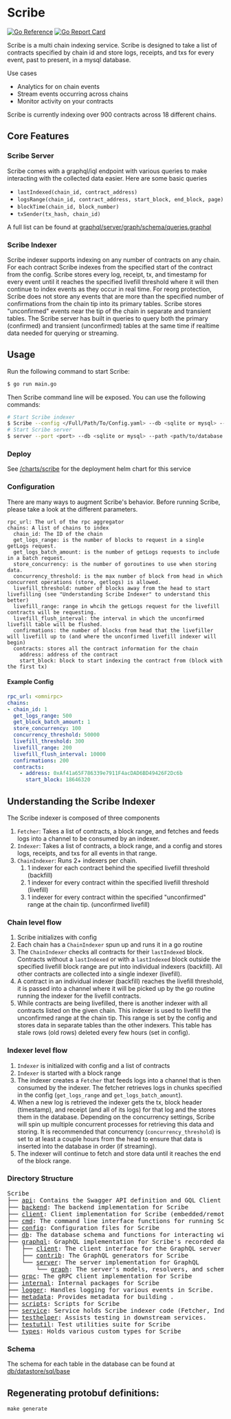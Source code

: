 # Scribe
[![Go Reference](https://pkg.go.dev/badge/github.com/synapsecns/sanguine/services/scribe.svg)](https://pkg.go.dev/github.com/synapsecns/sanguine/services/scribe)
[![Go Report Card](https://goreportcard.com/badge/github.com/synapsecns/sanguine/services/scribe)](https://goreportcard.com/report/github.com/synapsecns/sanguine/services/scribe)

Scribe is a multi chain indexing service. Scribe is designed to take a list of contracts specified by chain id and store logs, receipts, and txs for every event, past to present, in a mysql database.

Use cases
- Analytics for on chain events
- Stream events occurring across chains
- Monitor activity on your contracts


Scribe is currently indexing over 900 contracts across 18 different chains.



## Core Features
### Scribe Server
Scribe comes with a graphql/iql endpoint with various queries to make interacting with the collected data easier. Here are some basic queries
- `lastIndexed(chain_id, contract_address)`
- `logsRange(chain_id, contract_address, start_block, end_block, page)`
- `blockTime(chain_id, block_number)`
- `txSender(tx_hash, chain_id)`


A full list can be found at <a href="./graphql/server/graph/schema/queries.graphql">graphql/server/graph/schema/queries.graphql</a>


### Scribe Indexer
Scribe indexer supports indexing on any number of contracts on any chain. For each contract Scribe indexes from the
specified start of the contract from the config. Scribe stores every log, receipt, tx, and timestamp for every event until
it reaches the specified livefill threshold where it will then continue to index events as they occur in real time.
For reorg protection, Scribe does not store any events that are more than the specified number of confirmations from the chain tip
into its primary tables. Scribe stores "unconfirmed" events near the tip of the chain in separate and transient tables.
The Scribe server has built in queries to query both the primary (confirmed) and transient (unconfirmed) tables at the same time if
realtime data needed for querying or streaming.


## Usage

Run the following command to start Scribe:

```bash
$ go run main.go
```
Then Scribe command line will be exposed. You can use the following commands:

```bash
# Start Scribe indexer
$ Scribe --config </Full/Path/To/Config.yaml> --db <sqlite or mysql> --path <path/to/database or database url>
# Start Scribe server
$ server --port <port> --db <sqlite or mysql> --path <path/to/database or database url>
```

### Deploy
See <a href="../../charts/scribe">/charts/scribe</a> for the deployment helm chart for this service

### Configuration
There are many ways to augment Scribe's behavior. Before running Scribe, please take a look at the different parameters.
```
rpc_url: The url of the rpc aggregator
chains: A list of chains to index
  chain_id: The ID of the chain
  get_logs_range: is the number of blocks to request in a single getLogs request.
  get_logs_batch_amount: is the number of getLogs requests to include in a batch request.
  store_concurrency: is the number of goroutines to use when storing data.
  concurrency_threshold: is the max number of block from head in which concurrent operations (store, getlogs) is allowed.
  livefill_threshold: number of blocks away from the head to start livefilling (see "Understanding Scribe Indexer" to understand this better)
  livefill_range: range in whcih the getLogs request for the livefill contracts will be requesting.
  livefill_flush_interval: the interval in which the unconfirmed livefill table will be flushed.
  confirmations: the number of blocks from head that the livefiller will livefill up to (and where the unconfirmed livefill indexer will begin)
  contracts: stores all the contract information for the chain
    address: address of the contract
    start_block: block to start indexing the contract from (block with the first tx)
```


#### Example Config
```yaml
rpc_url: <omnirpc>
chains:
- chain_id: 1
  get_logs_range: 500
  get_block_batch_amount: 1
  store_concurrency: 100
  concurrency_threshold: 50000
  livefill_threshold: 300
  livefill_range: 200
  livefill_flush_interval: 10000
  confirmations: 200
  contracts:
    - address: 0xAf41a65F786339e7911F4acDAD6BD49426F2Dc6b
      start_block: 18646320
```



## Understanding the Scribe Indexer
The Scribe indexer is composed of three components
1. `Fetcher`: Takes a list of contracts, a block range, and fetches and feeds logs into a channel to be consumed by an indexer.
2. `Indexer`: Takes a list of contracts, a block range, and a config and stores logs, receipts, and txs for all events in that range.
3. `ChainIndexer`: Runs 2+ indexers per chain.
   1. 1 indexer for each contract behind the specified livefill threshold (backfill)
   2. 1 indexer for every contract within the specified livefill threshold (livefill)
   3. 1 indexer for every contract within the specified "unconfirmed" range at the chain tip. (unconfirmed livefill)


### Chain level flow
1. Scribe initializes with config
2. Each chain has a `ChainIndexer` spun up and runs it in a go routine
3. The `ChainIndexer` checks all contracts for their `lastIndexed` block. Contracts without a `lastIndexed` or with a `lastIndexed` block outside the
specified livefill block range are put into individual indexers (backfill). All other contracts are collected into a single indexer (livefill).
4. A contract in an individual indexer (backfill) reaches the livefill threshold, it is passed into a channel where it will be picked up by the go routine running the
indexer for the livefill contracts.
5. While contracts are being livefilled, there is another indexer with all contracts listed on the given chain. This indexer is used to livefill the unconfirmed range at the chain tip. This range is set by the config
and stores data in separate tables than the other indexers. This table has stale rows (old rows) deleted every few hours (set in config).


### Indexer level flow
1. `Indexer` is initialized with config and a list of contracts
2. `Indexer` is started with a block range
3. The indexer creates a `Fetcher` that feeds logs into a channel that is then consumed by the indexer. The fetcher retrieves logs in chunks specified in the config
(`get_logs_range` and `get_logs_batch_amount`).
4. When a new log is retrieved the indexer gets the tx, block header (timestamp), and receipt (and all of its logs) for that log and the stores them in the database. Depending on the concurrency
settings, Scribe will spin up multiple concurrent processes for retrieving this data and storing. It is recommended that concurrency (`concurrency_threshold`) is set to at least a couple hours
from the head to ensure that data is inserted into the database in order (if streaming).
5. The indexer will continue to fetch and store data until it reaches the end of the block range.


### Directory Structure

<pre>
Scribe
├── <a href="./api">api</a>: Contains the Swagger API definition and GQL Client tests.
├── <a href="./backend">backend</a>: The backend implementation for Scribe
├── <a href="./client">client</a>: Client implementation for Scribe (embedded/remote)
├── <a href="./cmd">cmd</a>: The command line interface functions for running Scribe and GraphQL server
├── <a href="./config">config</a>: Configuration files for Scribe
├── <a href="./db">db</a>: The database schema and functions for interacting with the database
├── <a href="./graphql">graphql</a>: GraphQL implementation for Scribe's recorded data
│   ├── <a href="./graphql/client">client</a>: The client interface for the GraphQL server
│   ├── <a href="./graphql/contrib">contrib</a>: The GraphQL generators for Scribe
│   └── <a href="./graphql/server">server</a>: The server implementation for GraphQL
│       └── <a href="./graphql/server/graph">graph</a>: The server's models, resolvers, and schemas
├── <a href="./grpc">grpc</a>: The gRPC client implementation for Scribe
├── <a href="./internal">internal</a>: Internal packages for Scribe
├── <a href="./logger">logger</a>: Handles logging for various events in Scribe.
├── <a href="./metadata">metadata</a>: Provides metadata for building .
├── <a href="./scripts">scripts</a>: Scripts for Scribe
├── <a href="./service">service</a>: Service holds Scribe indexer code (Fetcher, Indexer, ChainIndexer)
├── <a href="./testhelper">testhelper</a>: Assists testing in downstream services.
├── <a href="./testutil">testutil</a>: Test utilities suite for Scribe
└── <a href="./types">types</a>: Holds various custom types for Scribe
</pre>



### Schema
The schema for each table in the database can be found at <a href="./db/datastore/sql/base">db/datastore/sql/base</a>

## Regenerating protobuf definitions:

`make generate`



